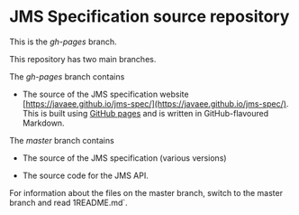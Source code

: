 # JMS Specification source repository

This is the _gh-pages_ branch.

This repository has two main branches.

The _gh-pages_ branch contains

* The source of the JMS specification website [https://javaee.github.io/jms-spec/](https://javaee.github.io/jms-spec/). 
    This is built using [GitHub pages](https://pages.github.com/) and is written in GitHub-flavoured Markdown.

The _master_ branch contains

*   The source of the JMS specification (various versions)

*   The source code for the JMS API. 

For information about the files on the master branch, switch to the master branch and read 1README.md`.

